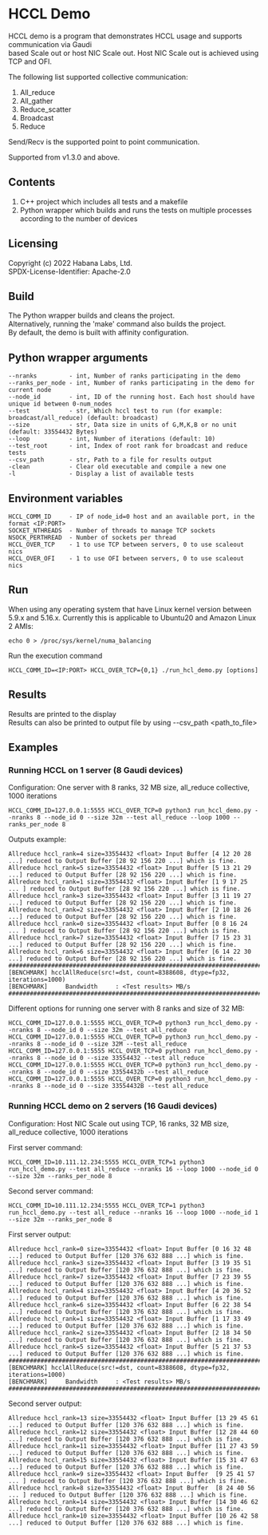 # HCCL Demo
HCCL demo is a program that demonstrates HCCL usage and supports communication via Gaudi<br />
based Scale out or host NIC Scale out. Host NIC Scale out is achieved using TCP and OFI.<br />

The following list supported collective communication:
1. All_reduce
2. All_gather
3. Reduce_scatter
4. Broadcast
5. Reduce

Send/Recv is the supported point to point communication.

Supported from v1.3.0 and above.

## Contents
1. C++ project which includes all tests and a makefile
2. Python wrapper which builds and runs the tests on multiple processes according to the number of devices

## Licensing
Copyright (c) 2022 Habana Labs, Ltd.<br />
SPDX-License-Identifier: Apache-2.0

## Build
The Python wrapper builds and cleans the project.<br />
Alternatively, running the 'make' command also builds the project.<br />
By default, the demo is built with affinity configuration.

## Python wrapper arguments
    --nranks         - int, Number of ranks participating in the demo
    --ranks_per_node - int, Number of ranks participating in the demo for current node
    --node_id        - int, ID of the running host. Each host should have unique id between 0-num_nodes
    --test           - str, Which hccl test to run (for example: broadcast/all_reduce) (default: broadcast)
    --size           - str, Data size in units of G,M,K,B or no unit (default: 33554432 Bytes)
    --loop           - int, Number of iterations (default: 10)
    --test_root      - int, Index of root rank for broadcast and reduce tests
    --csv_path       - str, Path to a file for results output
    -clean           - Clear old executable and compile a new one
    -l               - Display a list of available tests

## Environment variables
    HCCL_COMM_ID     - IP of node_id=0 host and an available port, in the format <IP:PORT>
    SOCKET_NTHREADS  - Number of threads to manage TCP sockets
    NSOCK_PERTHREAD  - Number of sockets per thread
    HCCL_OVER_TCP    - 1 to use TCP between servers, 0 to use scaleout nics
    HCCL_OVER_OFI    - 1 to use OFI between servers, 0 to use scaleout nics

## Run

When using any operating system that have Linux kernel version between 5.9.x and 5.16.x. Currently this is applicable to Ubuntu20 and Amazon Linux 2 AMIs:

    echo 0 > /proc/sys/kernel/numa_balancing

Run the execution command

    HCCL_COMM_ID=<IP:PORT> HCCL_OVER_TCP={0,1} ./run_hcl_demo.py [options]

## Results
Results are printed to the display<br />
Results can also be printed to output file by using --csv_path <path_to_file>

## Examples
### Running HCCL on 1 server (8 Gaudi devices)

Configuration: One server with 8 ranks, 32 MB size, all_reduce collective, 1000 iterations

    HCCL_COMM_ID=127.0.0.1:5555 HCCL_OVER_TCP=0 python3 run_hccl_demo.py --nranks 8 --node_id 0 --size 32m --test all_reduce --loop 1000 --ranks_per_node 8

Outputs example:

    Allreduce hccl_rank=4 size=33554432 <float> Input Buffer [4 12 20 28 ...] reduced to Output Buffer [28 92 156 220 ...] which is fine.
    Allreduce hccl_rank=5 size=33554432 <float> Input Buffer [5 13 21 29 ...] reduced to Output Buffer [28 92 156 220 ...] which is fine.
    Allreduce hccl_rank=1 size=33554432 <float> Input Buffer [1 9 17 25 ... ] reduced to Output Buffer [28 92 156 220 ...] which is fine.
    Allreduce hccl_rank=3 size=33554432 <float> Input Buffer [3 11 19 27 ...] reduced to Output Buffer [28 92 156 220 ...] which is fine.
    Allreduce hccl_rank=2 size=33554432 <float> Input Buffer [2 10 18 26 ...] reduced to Output Buffer [28 92 156 220 ...] which is fine.
    Allreduce hccl_rank=0 size=33554432 <float> Input Buffer [0 8 16 24 ... ] reduced to Output Buffer [28 92 156 220 ...] which is fine.
    Allreduce hccl_rank=7 size=33554432 <float> Input Buffer [7 15 23 31 ...] reduced to Output Buffer [28 92 156 220 ...] which is fine.
    Allreduce hccl_rank=6 size=33554432 <float> Input Buffer [6 14 22 30 ...] reduced to Output Buffer [28 92 156 220 ...] which is fine.
    ###############################################################################
    [BENCHMARK] hcclAllReduce(src!=dst, count=8388608, dtype=fp32, iterations=1000)
    [BENCHMARK]     Bandwidth     : <Test results> MB/s
    ###############################################################################

Different options for running one server with 8 ranks and size of 32 MB:

    HCCL_COMM_ID=127.0.0.1:5555 HCCL_OVER_TCP=0 python3 run_hccl_demo.py --nranks 8 --node_id 0 --size 32m --test all_reduce
    HCCL_COMM_ID=127.0.0.1:5555 HCCL_OVER_TCP=0 python3 run_hccl_demo.py --nranks 8 --node_id 0 --size 32M --test all_reduce
    HCCL_COMM_ID=127.0.0.1:5555 HCCL_OVER_TCP=0 python3 run_hccl_demo.py --nranks 8 --node_id 0 --size 33554432 --test all_reduce
    HCCL_COMM_ID=127.0.0.1:5555 HCCL_OVER_TCP=0 python3 run_hccl_demo.py --nranks 8 --node_id 0 --size 33554432b --test all_reduce
    HCCL_COMM_ID=127.0.0.1:5555 HCCL_OVER_TCP=0 python3 run_hccl_demo.py --nranks 8 --node_id 0 --size 33554432B --test all_reduce
### Running HCCL demo on 2 servers (16 Gaudi devices)

Configuration: Host NIC Scale out using TCP, 16 ranks, 32 MB size, all_reduce collective, 1000 iterations

First server command:

    HCCL_COMM_ID=10.111.12.234:5555 HCCL_OVER_TCP=1 python3 run_hccl_demo.py --test all_reduce --nranks 16 --loop 1000 --node_id 0 --size 32m --ranks_per_node 8

Second server command:

    HCCL_COMM_ID=10.111.12.234:5555 HCCL_OVER_TCP=1 python3 run_hccl_demo.py --test all_reduce --nranks 16 --loop 1000 --node_id 1 --size 32m --ranks_per_node 8

First server output:

    Allreduce hccl_rank=0 size=33554432 <float> Input Buffer [0 16 32 48 ...] reduced to Output Buffer [120 376 632 888 ...] which is fine.
    Allreduce hccl_rank=3 size=33554432 <float> Input Buffer [3 19 35 51 ...] reduced to Output Buffer [120 376 632 888 ...] which is fine.
    Allreduce hccl_rank=7 size=33554432 <float> Input Buffer [7 23 39 55 ...] reduced to Output Buffer [120 376 632 888 ...] which is fine.
    Allreduce hccl_rank=4 size=33554432 <float> Input Buffer [4 20 36 52 ...] reduced to Output Buffer [120 376 632 888 ...] which is fine.
    Allreduce hccl_rank=6 size=33554432 <float> Input Buffer [6 22 38 54 ...] reduced to Output Buffer [120 376 632 888 ...] which is fine.
    Allreduce hccl_rank=1 size=33554432 <float> Input Buffer [1 17 33 49 ...] reduced to Output Buffer [120 376 632 888 ...] which is fine.
    Allreduce hccl_rank=2 size=33554432 <float> Input Buffer [2 18 34 50 ...] reduced to Output Buffer [120 376 632 888 ...] which is fine.
    Allreduce hccl_rank=5 size=33554432 <float> Input Buffer [5 21 37 53 ...] reduced to Output Buffer [120 376 632 888 ...] which is fine.
    ###############################################################################
    [BENCHMARK] hcclAllReduce(src!=dst, count=8388608, dtype=fp32, iterations=1000)
    [BENCHMARK]     Bandwidth     : <Test results> MB/s
    ###############################################################################

Second server output:

    Allreduce hccl_rank=13 size=33554432 <float> Input Buffer [13 29 45 61 ...] reduced to Output Buffer [120 376 632 888 ...] which is fine.
    Allreduce hccl_rank=12 size=33554432 <float> Input Buffer [12 28 44 60 ...] reduced to Output Buffer [120 376 632 888 ...] which is fine.
    Allreduce hccl_rank=11 size=33554432 <float> Input Buffer [11 27 43 59 ...] reduced to Output Buffer [120 376 632 888 ...] which is fine.
    Allreduce hccl_rank=15 size=33554432 <float> Input Buffer [15 31 47 63 ...] reduced to Output Buffer [120 376 632 888 ...] which is fine.
    Allreduce hccl_rank=9 size=33554432 <float> Input Buffer  [9 25 41 57 ... ] reduced to Output Buffer [120 376 632 888 ...] which is fine.
    Allreduce hccl_rank=8 size=33554432 <float> Input Buffer  [8 24 40 56 ... ] reduced to Output Buffer [120 376 632 888 ...] which is fine.
    Allreduce hccl_rank=14 size=33554432 <float> Input Buffer [14 30 46 62 ...] reduced to Output Buffer [120 376 632 888 ...] which is fine.
    Allreduce hccl_rank=10 size=33554432 <float> Input Buffer [10 26 42 58 ...] reduced to Output Buffer [120 376 632 888 ...] which is fine.
